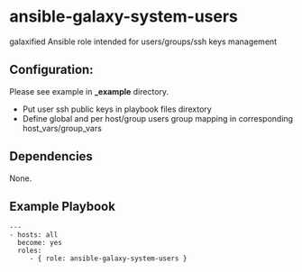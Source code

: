 # ansible-galaxy-system-users
galaxified Ansible role intended for users/groups/ssh keys management

## Configuration:

Please see example in **_example** directory.

- Put user ssh public keys in playbook files dirextory
- Define global and per host/group users group mapping in corresponding host_vars/group_vars

## Dependencies

None.


## Example Playbook

    ---
    - hosts: all
      become: yes
      roles:
         - { role: ansible-galaxy-system-users }
